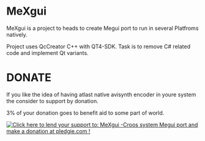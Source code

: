 MeXgui
======

MeXgui is a project to heads to create Megui port to run in several Platfroms natively.

Project uses QcCreator C++ with QT4-SDK. Task is to remove C# related code and implement Qt variants.

DONATE
======

If you like the idea of having atlast native avisynth encoder in youre system the consider to support by donation.

3% of your donation goes to benefit aid to some part of world.

<a href='https://pledgie.com/campaigns/22683'><img alt='Click here to lend your support to: MeXgui -Croos system Megui port and make a donation at pledgie.com !' src='https://pledgie.com/campaigns/22683.png?skin_name=chrome' border='0' ></a>
